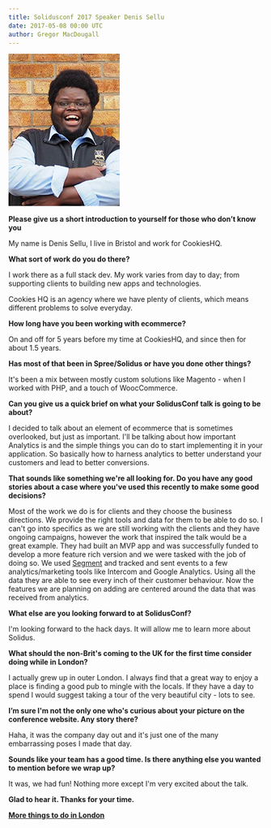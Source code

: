 ```yaml
---
title: Solidusconf 2017 Speaker Denis Sellu
date: 2017-05-08 00:00 UTC 
author: Gregor MacDougall 
---
```


![solidusconf speaker denis sellu](2017-05-08-speaker-denis-sellu/denis-sellu.jpg)

**Please give us a short introduction to yourself for those who don’t know you**

My name is Denis Sellu, I live in Bristol and work for CookiesHQ. 

**What sort of work do you do there?**

I work there as a full stack dev. My work varies from day to day; from  supporting clients to building new apps and technologies. 

Cookies HQ is an agency where we have plenty of clients, which means different problems to solve everyday.

**How long have you been working with ecommerce?**

On and off for 5 years before my time at CookiesHQ, and since then for about 1.5 years. 

**Has most of that been in Spree/Solidus or have you done other things?**

It's been a mix between mostly custom solutions like Magento - when I worked with PHP, and a touch of WoocCommerce. 

**Can you give us a quick brief on what your SolidusConf talk is going to be about?**

I decided to talk about an element of ecommerce that is sometimes overlooked, but just as important. I'll be talking about how important Analytics is and the simple things you can do to start implementing it in your application. So basically how to harness analytics to better understand your customers and lead to better conversions.

**That sounds like something we're all looking for. Do you have any good stories about a case where you've used this recently to make some good decisions?**

Most of the work we do is for clients and they choose the business directions. We provide the right tools and data for them to be able to do so. I can't go into specifics as we are still working with the clients and they have ongoing campaigns, however the work that inspired the talk would be a great example. They had built an MVP app and was successfully funded to develop a more feature rich version and we were tasked with the job of doing so. We used [Segment](https://segment.com/) and tracked and sent events to a few analytics/marketing tools like Intercom and Google Analytics. Using all the data they are able to see every inch of their customer behaviour. Now the features we are planning on adding are centered around the data that was received from analytics.

**What else are you looking forward to at SolidusConf?**

I'm looking forward to the hack days. It will allow me to learn more about Solidus.

**What should the non-Brit's coming to the UK for the first time consider doing while in London?**

I actually grew up in outer London. I always find that a great way to enjoy a place is finding a good pub to mingle with the locals. If they have a day to spend I would suggest taking a tour of the very beautiful city - lots to see. 

**I’m sure I'm not the only one who's curious about your picture on the conference website. Any story there?**

Haha, it was the company day out and it's just one of the many embarrassing poses I made that day.

**Sounds like your team has a good time. Is there anything else you wanted to mention before we wrap up?**

It was, we had fun! Nothing more except I'm very excited about the talk.

**Glad to hear it. Thanks for your time.**

**[More things to do in London](http://conf2017.solidus.io/things_to_do/)**